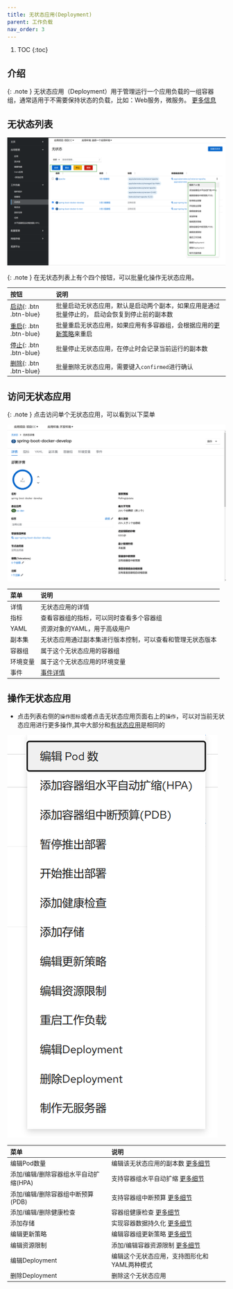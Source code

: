 ```yaml
---
title: 无状态应用(Deployment)
parent: 工作负载
nav_order: 3
---
```


1. TOC
{:toc}

## 介绍

{: .note }
无状态应用（Deployment）用于管理运行一个应用负载的一组容器组，通常适用于不需要保持状态的负载，比如：Web服务，微服务。
[更多信息](https://kubernetes.io/zh-cn/docs/concepts/workloads/controllers/deployment)

## 无状态列表

![](imgs/deployments.png)

{: .note }
在无状态列表上有个四个按钮，可以批量化操作无状态应用。
 

| 按钮                       | 说明                                                                                  |
|:-------------------------|:------------------------------------------------------------------------------------|
| [启动](){: .btn .btn-blue} | 批量启动无状态应用，默认是启动两个副本，如果应用是通过批量停止的， 启动会恢复到停止前的副本数                                     |
| [重启](){: .btn .btn-blue} | 批量重启无状态应用，如果应用有多容器组，会根据应用的[更新策略](../../../workload-actions/edit-update-strategy)来重启 |
| [停止](){: .btn .btn-blue} | 批量停止无状态应用，在停止时会记录当前运行的副本数                                                           |
| [删除](){: .btn .btn-blue} | 批量删除无状态应用，需要键入`confirmed`进行确认                                                       |

## 访问无状态应用

{: .note }
点击访问单个无状态应用，可以看到以下菜单

![](imgs/deployment.png)

| 菜单   | 说明                                    |
|:-----|:--------------------------------------|
| 详情   | 无状态应用的详情                              |
| 指标   | 查看容器组的指标，可以同时查看多个容器组                  |
| YAML | 资源对象的YAML，用于高级用户                      |
| 副本集  | 无状态应用通过副本集进行版本控制，可以查看和管理无状态版本         |
| 容器组  | 属于这个无状态应用的容器组                         |
| 环境变量 | 属于这个无状态应用的环境变量                        |
| 事件   | [事件详情](../../../observability/events) |

## 操作无状态应用

- 点击列表右侧的`操作图标`或者点击无状态应用页面右上的`操作`，可以对当前无状态应用进行更多操作,其中大部分和[有状态应用](../statefulsets)是相同的

![](imgs/actions.png)


| 菜单                     | 说明                                                                 |
|:-----------------------|:-------------------------------------------------------------------|
| 编辑Pod数量                | 编辑该无状态应用的副本数 [更多细节](../../../workload-actions/edit-pod-count)      |
| 添加/编辑/删除容器组水平自动扩缩(HPA) | 支持容器组水平自动扩缩 [更多细节](../../../workload-actions/hpa)                  |
| 添加/编辑/删除容器组中断预算(PDB)   | 支持容器组中断预算 [更多细节](../../../workload-actions/pdb)                    |
| 添加/编辑/删除健康检查           | 容器组健康检查 [更多细节](../../../workload-actions/edit-health-checks)       |
| 添加存储                   | 实现容器数据持久化 [更多细节](../../../workload-actions/add-storage)            |
| 编辑更新策略                 | 编辑容器组更新策略  [更多细节](../../../workload-actions/edit-update-strategy)  |
| 编辑资源限制                 | 添加/编辑容器资源限制 [更多细节](../../../workload-actions/edit-resource-limits) |
| 编辑Deployment           | 编辑这个无状态应用，支持图形化和YAML两种模式                                           |
| 删除Deployment           | 删除这个无状态应用                                                          |

